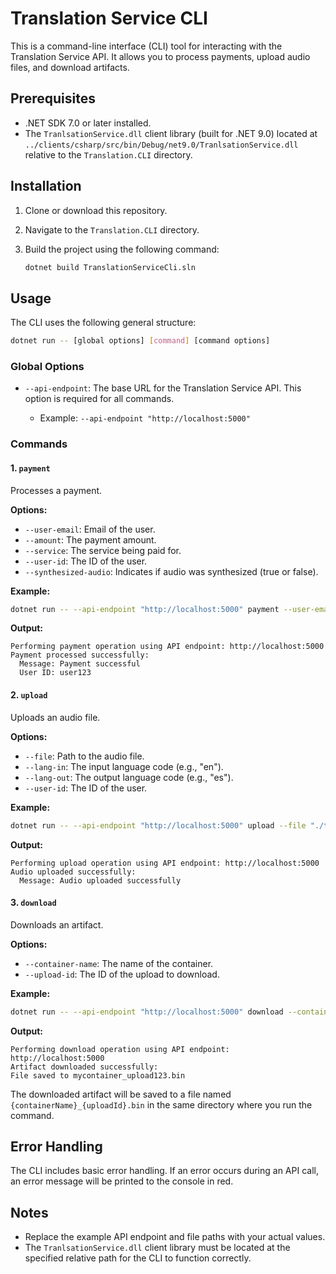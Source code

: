 # Translation Service CLI

This is a command-line interface (CLI) tool for interacting with the Translation Service API. It allows you to process payments, upload audio files, and download artifacts.

## Prerequisites

*   .NET SDK 7.0 or later installed.
*   The `TranlsationService.dll` client library (built for .NET 9.0) located at `../clients/csharp/src/bin/Debug/net9.0/TranlsationService.dll` relative to the `Translation.CLI` directory.

## Installation

1.  Clone or download this repository.
2.  Navigate to the `Translation.CLI` directory.
3.  Build the project using the following command:

    ```bash
    dotnet build TranslationServiceCli.sln
    ```

## Usage

The CLI uses the following general structure:

```bash
dotnet run -- [global options] [command] [command options]
```

### Global Options

*   `--api-endpoint`: The base URL for the Translation Service API. This option is required for all commands.

    *   Example: `--api-endpoint "http://localhost:5000"`

### Commands

#### 1. `payment`

Processes a payment.

**Options:**

*   `--user-email`: Email of the user.
*   `--amount`: The payment amount.
*   `--service`: The service being paid for.
*   `--user-id`: The ID of the user.
*   `--synthesized-audio`: Indicates if audio was synthesized (true or false).

**Example:**

```bash
dotnet run -- --api-endpoint "http://localhost:5000" payment --user-email "test@example.com" --amount 10.0 --service "translation" --user-id "user123" --synthesized-audio true
```

**Output:**

```
Performing payment operation using API endpoint: http://localhost:5000
Payment processed successfully:
  Message: Payment successful
  User ID: user123
```

#### 2. `upload`

Uploads an audio file.

**Options:**

*   `--file`: Path to the audio file.
*   `--lang-in`: The input language code (e.g., "en").
*   `--lang-out`: The output language code (e.g., "es").
*   `--user-id`: The ID of the user.

**Example:**

```bash
dotnet run -- --api-endpoint "http://localhost:5000" upload --file "./test.wav" --lang-in "en" --lang-out "es" --user-id "user123"
```

**Output:**

```
Performing upload operation using API endpoint: http://localhost:5000
Audio uploaded successfully:
  Message: Audio uploaded successfully
```

#### 3. `download`

Downloads an artifact.

**Options:**

*   `--container-name`: The name of the container.
*   `--upload-id`: The ID of the upload to download.

**Example:**

```bash
dotnet run -- --api-endpoint "http://localhost:5000" download --container-name "mycontainer" --upload-id "upload123"
```

**Output:**

```
Performing download operation using API endpoint: http://localhost:5000
Artifact downloaded successfully:
File saved to mycontainer_upload123.bin
```

The downloaded artifact will be saved to a file named `{containerName}_{uploadId}.bin` in the same directory where you run the command.

## Error Handling

The CLI includes basic error handling. If an error occurs during an API call, an error message will be printed to the console in red.

## Notes

*   Replace the example API endpoint and file paths with your actual values.
*   The `TranlsationService.dll` client library must be located at the specified relative path for the CLI to function correctly.
